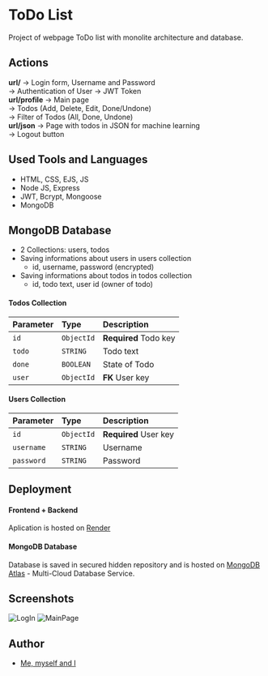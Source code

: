 # ToDo List

Project of webpage ToDo list with monolite architecture and database.

## Actions

**url/** -> Login form, Username and Password </br>
-> Authentication of User -> JWT Token </br>
**url/profile** -> Main page </br>
-> Todos (Add, Delete, Edit, Done/Undone) </br>
-> Filter of Todos (All, Done, Undone) </br>
**url/json** -> Page with todos in JSON for machine learning </br>
-> Logout button </br>

## Used Tools and Languages

- HTML, CSS, EJS, JS
- Node JS, Express
- JWT, Bcrypt, Mongoose
- MongoDB

## MongoDB Database

- 2 Collections: users, todos
- Saving informations about users in users collection
  - id, username, password (encrypted)
- Saving informations about todos in todos collection
  - id, todo text, user id (owner of todo)

#### Todos Collection

| Parameter | Type     | Description                |
| :-------- | :------- | :------------------------- |
| `id` | `ObjectId` | **Required** Todo key |
| `todo` | `STRING` | Todo text |
| `done` | `BOOLEAN` | State of Todo |
| `user` | `ObjectId` | **FK** User key |

#### Users Collection

| Parameter | Type     | Description                |
| :-------- | :------- | :------------------------- |
| `id` | `ObjectId` | **Required** User key |
| `username` | `STRING` | Username |
| `password` | `STRING` | Password |

## Deployment

#### Frontend + Backend
Aplication is hosted on [Render](https://render.com/)

#### MongoDB Database
Database is saved in secured hidden repository and is hosted on [MongoDB Atlas](https://www.mongodb.com/atlas/database) - Multi-Cloud Database Service.

## Screenshots

![LogIn](https://github.com/DavidKarnik/todolist/assets/91788719/189d7474-db7b-4daa-957a-4e98b86521d5)
![MainPage](https://github.com/DavidKarnik/todolist/assets/91788719/dcda55e1-6e1f-4261-b0ba-d1ac5b38c358)

## Author

- [Me, myself and I](https://github.com/DavidKarnik)
